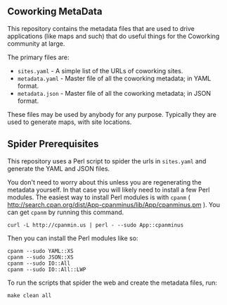 ## Coworking MetaData

This repository contains the metadata files that are used to drive
applications (like maps and such) that do useful things for the Coworking
community at large.

The primary files are:

* `sites.yaml` - A simple list of the URLs of coworking sites.
* `metadata.yaml` - Master file of all the coworking metadata; in YAML format.
* `metadata.json` - Master file of all the coworking metadata; in JSON format.

These files may be used by anybody for any purpose. Typically they are used to
generate maps, with site locations.

## Spider Prerequisites

This repository uses a Perl script to spider the urls in `sites.yaml` and
generate the YAML and JSON files.

You don't need to worry about this unless you are regenerating the metadata
yourself. In that case you will likely need to install a few Perl modules. The
easiest way to install Perl modules is with `cpanm`
( http://search.cpan.org/dist/App-cpanminus/lib/App/cpanminus.pm ). You can get
`cpanm` by running this command.

    curl -L http://cpanmin.us | perl - --sudo App::cpanminus

Then you can install the Perl modules like so:

    cpanm --sudo YAML::XS
    cpanm --sudo JSON::XS
    cpanm --sudo IO::All
    cpanm --sudo IO::All::LWP

To run the scripts that spider the web and create the metadata files, run:

    make clean all

